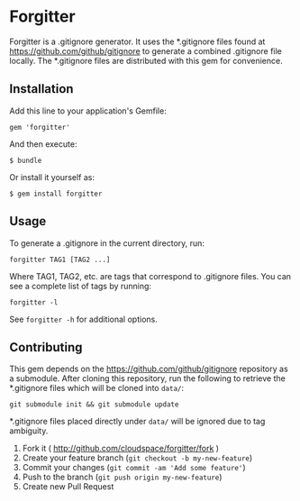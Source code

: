 # Forgitter

Forgitter is a .gitignore generator. It uses the \*.gitignore files found at
https://github.com/github/gitignore to generate a combined .gitignore file
locally. The \*.gitignore files are distributed with this gem for convenience.

## Installation

Add this line to your application's Gemfile:

    gem 'forgitter'

And then execute:

    $ bundle

Or install it yourself as:

    $ gem install forgitter

## Usage

To generate a .gitignore in the current directory, run:

    forgitter TAG1 [TAG2 ...]

Where TAG1, TAG2, etc. are tags that correspond to .gitignore files. You can
see a complete list of tags by running:

    forgitter -l

See `forgitter -h` for additional options.

## Contributing

This gem depends on the https://github.com/github/gitignore repository as a
submodule. After cloning this repository, run the following to retrieve the
\*.gitignore files which will be cloned into `data/`:

    git submodule init && git submodule update

\*.gitignore files placed directly under `data/` will be ignored due to tag
ambiguity.

1. Fork it ( http://github.com/cloudspace/forgitter/fork )
2. Create your feature branch (`git checkout -b my-new-feature`)
3. Commit your changes (`git commit -am 'Add some feature'`)
4. Push to the branch (`git push origin my-new-feature`)
5. Create new Pull Request
